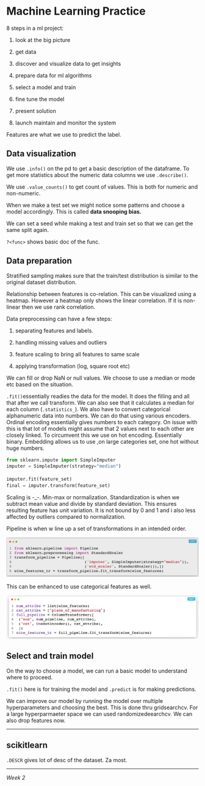 # Machine Learning Practice

8 steps in a ml project:

1. look at the big picture

2. get data

3. discover and visualize data to get insights

4. prepare data for ml algorithms

5. select a model and train

6. fine tune the model

7. present solution

8. launch maintain and monitor the system

Features are what we use to predict the label. 

## Data visualization

We use `.info()` on the pd to get a basic description of the dataframe. To get more statistics about the numeric data columns we use `.describe()`. 

We use `.value_counts()` to get count of values. This is both for numeric and non-numeric.

When we make a test set we might notice some patterns and choose a model accordingly. This is called **data snooping bias.**

We can set a seed while making a test and train set so that we can get the same split again.

`?<func>` shows basic doc of the func. 

## Data preparation

Stratified sampling makes sure that the train/test distribution is similar to the original dataset distribution.

Relationship between features is co-relation. This can be visualized using a heatmap. However a heatmap only shows the linear correlation. If it is non-linear then we use rank correlation.

Data preprocessing can have a few steps:

1. separating features and labels.

2. handling missing values and outliers

3. feature scaling to bring all features to same scale

4. applying transformation (log, square root etc)

We can fill or drop NaN or null values. We choose to use a median or mode etc based on the situation.

`.fit()`essentially readies the data for the model. It does the filling and all that after we call transform. We can also see that it calculates a median for each column (`.statistics_`). We also have to convert categorical alphanumeric data into numbers. We can do that using various encoders. Ordinal encoding essentially gives numbers to each category. On issue with this is that lot of models might assume that 2 values next to each other are closely linked. To circumvent this we use on hot encoding. Essentially binary. Embedding allows us to use ,on large categories set, one hot without huge numbers.

```python
from sklearn.impute import SimpleImputer
imputer = SimpleImputer(strategy="median")

imputer.fit(feature_set)
final = imputer.transform(feature_set)
```

Scaling is -_-. Min-max or normalization. Standardization is when we subtract mean value and divide by standard deviation. This ensures resulting feature has unit variation. It is not bound by  0 and 1 and i also less affected by outliers compared to normalization.

Pipeline is when w line up a set of transformations in an intended order. 

<img src="../../images/2023-10-18-11-58-12-image.png" title="" alt="" data-align="center">

This can be enhanced to use categorical features as well.

<img src="../../images/2023-10-18-12-00-43-image.png" title="" alt="" data-align="center">

## Select and train model

On the way to choose a model, we can run a basic model to understand where to proceed.

`.fit()` here is for training the model and `.predict` is for making predictions.

We can improve our model by running the model over multiple hyperparameters and choosing the best. This is done thru gridsearchcv. For a large hyperparmaeter space we can used randomizedeearchcv. We can also drop features now.

---

## scikitlearn

`.DESCR` gives lot of desc of the dataset. Za  most.

---

*Week 2*